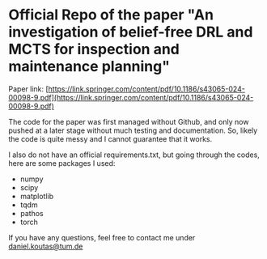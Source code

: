 # Official Repo of the paper "An investigation of belief-free DRL and MCTS for inspection and maintenance planning"

Paper link: [https://link.springer.com/content/pdf/10.1186/s43065-024-00098-9.pdf](https://link.springer.com/content/pdf/10.1186/s43065-024-00098-9.pdf)

The code for the paper was first managed without Github, and only now pushed at a later stage without much testing and documentation. So, likely the code is quite messy and I cannot guarantee that it works. 

I also do not have an official requirements.txt, but going through the codes, here are some packages I used:
- numpy
- scipy 
- matplotlib
- tqdm
- pathos
- torch

If you have any questions, feel free to contact me under [daniel.koutas@tum.de](daniel.koutas@tum.de) 